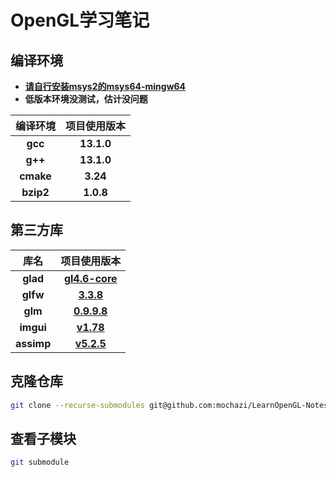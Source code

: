 # OpenGL学习笔记
## 编译环境
- [**请自行安装msys2的msys64-mingw64**](https://packages.msys2.org/package)
- **低版本环境没测试，估计没问题**

| **编译环境**  |                             **项目使用版本**                             |
|:---------:|:------------------------------------------------------------------:|
|  **gcc**  |                             **13.1.0**                             |
|  **g++**  |    **13.1.0**    |
| **cmake** | **3.24**  |
| **bzip2** |  **1.0.8**  |

## 第三方库
|   **库名**   |                                       **项目使用版本**                                       |
|:----------:|:--------------------------------------------------------------------------------------:|
|  **glad**  |                        **[gl4.6-core](https://glad.dav1d.de)**                         |
|  **glfw**  |              **[3.3.8](https://github.com/glfw/glfw/releases/tag/3.3.8)**              |
|  **glm**   |           **[0.9.9.8](https://github.com/g-truc/glm/releases/tag/0.9.9.8)**            |
| **imgui**  |            **[v1.78](https://github.com/ocornut/imgui/releases/tag/v1.78)**            |
| **assimp** |            **[v5.2.5](https://github.com/assimp/assimp/releases/tag/v5.2.5)**            |

## 克隆仓库

```bash
git clone --recurse-submodules git@github.com:mochazi/LearnOpenGL-Notes.git
```

## 查看子模块

```bash
git submodule
```